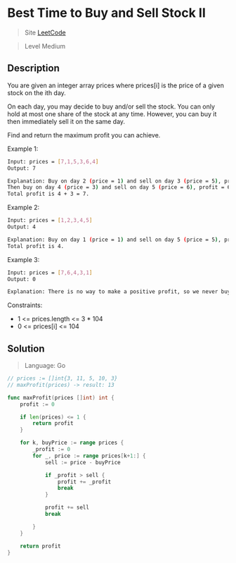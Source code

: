 Best Time to Buy and Sell Stock II
====

> Site [LeetCode](https://leetcode.com/problems/best-time-to-buy-and-sell-stock-ii/)

> Level Medium

## Description

You are given an integer array prices where prices[i] is the price of a given stock on the ith day.

On each day, you may decide to buy and/or sell the stock. You can only hold at most one share of the stock at any time. However, you can buy it then immediately sell it on the same day.

Find and return the maximum profit you can achieve.

Example 1:
```bash
Input: prices = [7,1,5,3,6,4]
Output: 7

Explanation: Buy on day 2 (price = 1) and sell on day 3 (price = 5), profit = 5-1 = 4.
Then buy on day 4 (price = 3) and sell on day 5 (price = 6), profit = 6-3 = 3.
Total profit is 4 + 3 = 7.
```

Example 2:
```bash
Input: prices = [1,2,3,4,5]
Output: 4

Explanation: Buy on day 1 (price = 1) and sell on day 5 (price = 5), profit = 5-1 = 4.
Total profit is 4.
```

Example 3:
```bash
Input: prices = [7,6,4,3,1]
Output: 0

Explanation: There is no way to make a positive profit, so we never buy the stock to achieve the maximum profit of 0.
```

Constraints:

- 1 <= prices.length <= 3 * 104
- 0 <= prices[i] <= 104

## Solution
> Language: Go

```go
// prices := []int{3, 11, 5, 10, 3}
// maxProfit(prices) -> result: 13

func maxProfit(prices []int) int {
	profit := 0

	if len(prices) <= 1 {
		return profit
	}

	for k, buyPrice := range prices {
		_profit := 0
		for _, price := range prices[k+1:] {
			sell := price - buyPrice

			if _profit > sell {
				profit += _profit
				break
			}

			profit += sell
			break

		}
	}

	return profit
}
```